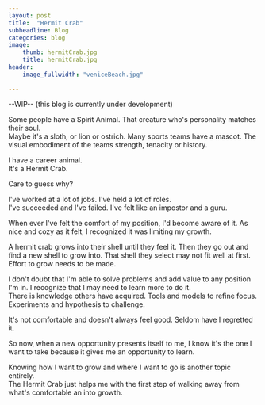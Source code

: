 ```yaml
---
layout: post
title:  "Hermit Crab"
subheadline: Blog
categories: blog
image:
    thumb: hermitCrab.jpg
    title: hermitCrab.jpg
header:
    image_fullwidth: "veniceBeach.jpg"

---
```


--WIP--
(this blog is currently under development)



Some people have a Spirit Animal.  That creature who's personality matches their soul.  
Maybe it's a sloth, or lion or ostrich. 
Many sports teams have a mascot.  The visual embodiment of the teams strength, tenacity or history.   

I have a career animal.  
It's a Hermit Crab.  

Care to guess why?

I've worked at a lot of jobs.  I've held a lot of roles.  
I've succeeded and I've failed.
I've felt like an impostor and a guru.  

When ever I've felt the comfort of my position, I'd become aware of it.  As nice and cozy as it felt, I recognized it was limiting my growth.  

A hermit crab grows into their shell until they feel it.  Then they go out and find a new shell to grow into.  That shell they select may not fit well at first.  Effort to grow needs to be made.  

I don't doubt that I'm able to solve problems and add value to any position I'm in.  I recognize that I may need to learn more to do it.  
There is knowledge others have acquired.  Tools and models to refine focus.  Experiments and hypothesis to challenge.  

It's not comfortable and doesn't always feel good.  Seldom have I regretted it.

So now, when a new opportunity presents itself to me, I know it's the one I want to take because it gives me an opportunity to learn.  

Knowing how I want to grow and where I want to go is another topic entirely.  
The Hermit Crab just helps me with the first step of walking away from what's comfortable an into growth.  

